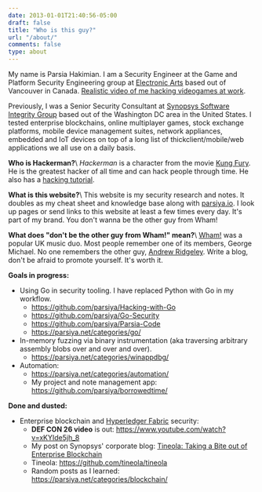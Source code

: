 ```yaml
---
date: 2013-01-01T21:40:56-05:00
draft: false
title: "Who is this guy?"
url: "/about/"
comments: false
type: about
---
```


My name is Parsia Hakimian. I am a Security Engineer at the Game and Platform
Security Engineering group at [Electronic Arts](https://www.ea.com/security)
based out of Vancouver in Canada.
[Realistic video of me hacking videogames at work](https://www.youtube.com/watch?v=BRWvfMLl4ho).

Previously, I was a Senior Security Consultant at
[Synopsys Software Integrity Group](https://www.synopsys.com/software-integrity.html)
based out of the Washington DC area in the United States. I tested enterprise
blockchains, online multiplayer games, stock exchange platforms, mobile device
management suites, network appliances, embedded and IoT devices on top of a long
list of thickclient/mobile/web applications we all use on a daily basis.

**Who is Hackerman?**\\
*Hackerman* is a character from the movie
[Kung Fury](https://www.youtube.com/watch?v=bS5P_LAqiVg). He is the greatest
hacker of all time and can hack people through time. He also has a
[hacking tutorial](https://www.youtube.com/watch?v=KEkrWRHCDQU).

**What is this website?**\\
This website is my security research and notes. It doubles as my cheat sheet and
knowledge base along with [parsiya.io](http://parsiya.io). I look up pages or
send links to this website at least a few times every day. It's part of my
brand. You don't wanna be the other guy from Wham!

**What does "don't be the other guy from Wham!" mean?**\\
[Wham!](https://en.wikipedia.org/wiki/Wham!) was a popular UK music duo. Most
people remember one of its members, George Michael. No one remembers the other
guy, [Andrew Ridgeley](https://www.google.com/search?q=andrew+ridgeley). Write a
blog, don't be afraid to promote yourself. It's worth it.

**Goals in progress:**

- Using Go in security tooling. I have replaced Python with Go in my workflow.
    - https://github.com/parsiya/Hacking-with-Go
    - https://github.com/parsiya/Go-Security
    - https://github.com/parsiya/Parsia-Code
    - https://parsiya.net/categories/go/
- In-memory fuzzing via binary instrumentation (aka traversing arbitrary
  assembly blobs over and over and over).
    - https://parsiya.net/categories/winappdbg/
- Automation:
    - https://parsiya.net/categories/automation/
    - My project and note management app: https://github.com/parsiya/borrowedtime/

**Done and dusted:**

- Enterprise blockchain and [Hyperledger Fabric](https://www.hyperledger.org/projects/fabric) security:
    - **DEF CON 26 video** is out: https://www.youtube.com/watch?v=xKYIde5jh_8
    - My post on Synopsys' corporate blog: [Tineola: Taking a Bite out of Enterprise Blockchain](https://www.synopsys.com/blogs/software-security/tineola-enterprise-blockchain/ "Tineola: Taking a Bite out of Enterprise Blockchain")
    - Tineola: https://github.com/tineola/tineola
    - Random posts as I learned: https://parsiya.net/categories/blockchain/